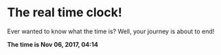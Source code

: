 # The real time clock!

Ever wanted to know what the time is? Well, your journey is about to end!

**The time is Nov 06, 2017, 04:14**